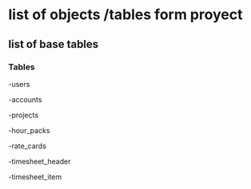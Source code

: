 # **list of objects /tables form proyect**
## list of base tables


### Tables


-users

-accounts

-projects

-hour_packs

-rate_cards

-timesheet_header

-timesheet_item
